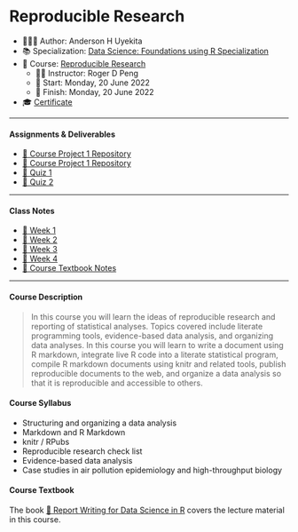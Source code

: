 Reproducible Research
================

-   👨🏻‍💻 Author: Anderson H Uyekita
-   📚 Specialization: <a
    href="https://www.coursera.org/specializations/data-science-foundations-r"
    target="_blank" rel="noopener">Data Science: Foundations using R
    Specialization</a>
-   📖 Course:
    <a href="https://www.coursera.org/learn/reproducible-research"
    target="_blank" rel="noopener">Reproducible Research</a>
    -   🧑‍🏫 Instructor: Roger D Peng
    -   🚦 Start: Monday, 20 June 2022
    -   🏁 Finish: Monday, 20 June 2022
-   🎓 [Certificate](./)

------------------------------------------------------------------------

#### Assignments & Deliverables

-   [🚀 Course Project 1
    Repository](https://github.com/AndersonUyekita/reproducible-research_course-project-1)
-   [🚀 Course Project 1
    Repository](https://github.com/AndersonUyekita/reproducible-research_course-project-2)
-   [📝 Quiz 1](./Week%201/quiz-1_reproducible-research.md)
-   [📝 Quiz 2](./Week%202/quiz-2_reproducible-research.md)

------------------------------------------------------------------------

#### Class Notes

-   [📆 Week 1](./Week%201/README.md)
-   [📆 Week 2](./Week%202/README.md)
-   [📆 Week 3](./Week%203/README.md)
-   [📆 Week 4](./Week%204/README.md)
-   [📑 Course Textbook Notes](./book/README.md)

------------------------------------------------------------------------

#### Course Description

> In this course you will learn the ideas of reproducible research and
> reporting of statistical analyses. Topics covered include literate
> programming tools, evidence-based data analysis, and organizing data
> analyses. In this course you will learn to write a document using R
> markdown, integrate live R code into a literate statistical program,
> compile R markdown documents using knitr and related tools, publish
> reproducible documents to the web, and organize a data analysis so
> that it is reproducible and accessible to others.

#### Course Syllabus

-   Structuring and organizing a data analysis
-   Markdown and R Markdown
-   knitr / RPubs
-   Reproducible research check list
-   Evidence-based data analysis
-   Case studies in air pollution epidemiology and high-throughput
    biology

#### Course Textbook

The book [📔 Report Writing for Data Science in
R](./book/exploratory-data-analysis-with-r.pdf) covers the lecture
material in this course.
